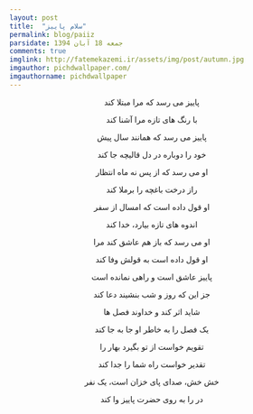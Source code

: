 ```yaml
---
layout: post
title:  "سلام پاییز"
permalink: blog/paiiz
parsidate: جمعه 18 آبان 1394
comments: true
imglink: http://fatemekazemi.ir/assets/img/post/autumn.jpg
imgauthor: pichdwallpaper.com/
imgauthorname: pichdwallpaper
---
```

<p style="text-align: center;">
پاییز می رسد که مرا مبتلا کند
</p>
<p style="text-align: center;">
با رنگ های تازه مرا آشنا کند
</p>

<p style="text-align: center;">
پاییز می رسد که همانند سال پیش
</p>
<p style="text-align: center;">
خود را دوباره در دل قالیچه جا کند
</p>
<p style="text-align: center;">
او می رسد که از پس نه ماه انتظار
</p>
<p style="text-align: center;">
راز درخت باغچه را برملا کند
</p>
<p style="text-align: center;">
او قول داده است که امسال از سفر
</p>
<p style="text-align: center;">
اندوه های تازه بیارد، خدا کند
</p>
<p style="text-align: center;">
او می رسد که باز هم عاشق کند مرا
</p>
<p style="text-align: center;">
او قول داده است به قولش وفا کند
</p>
<p style="text-align: center;">
پاییز عاشق است و راهی نمانده است
</p>
<p style="text-align: center;">
جز این که روز و شب بنشیند دعا کند
</p>
<p style="text-align: center;">
شاید اثر کند و خداوند فصل ها
</p>
<p style="text-align: center;">
یک فصل را به خاطر او جا به جا کند
</p>
<p style="text-align: center;">
تقویم خواست از تو بگیرد بهار را
</p>
<p style="text-align: center;">
تقدیر خواست راه شما را جدا کند
</p>
<p style="text-align: center;">
خش خش، صدای پای خزان است، یک نفر
</p>
<p style="text-align: center;">
در را به روی حضرت پاییز وا کند
</p>  